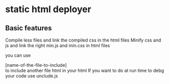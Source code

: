 # static html deployer

## Basic features

Compile less files and link the compiled css in the html files
Minify css and js and link the right min.js and min.css in html files

you can use <div class="include">[name-of-the-file-to-include]</div>
to include another file html in your html
If you want to do at run time to debg your code use unclude.js
